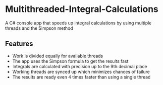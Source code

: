 # Multithreaded-Integral-Calculations
A C# console app that speeds up integral calculations by using multiple threads and the Simpson method

## Features
+ Work is divided equally for available threads
+ The app uses the Simpson formula to get the results fast
+ Integrals are calculated with precision up to the 9th decimal place
+ Working threads are synced up which minimizes chances of failure
+ The results are ready even 4 times faster than using a single thread
